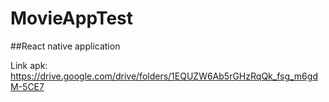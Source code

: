 # MovieAppTest
##React native application

Link apk: https://drive.google.com/drive/folders/1EQUZW6Ab5rGHzRqQk_fsg_m6gdM-5CE7

